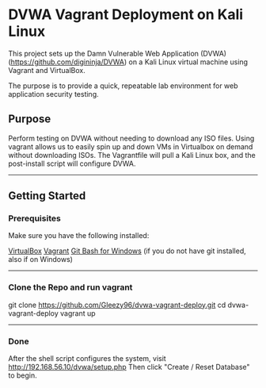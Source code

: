 # DVWA Vagrant Deployment on Kali Linux

This project sets up the Damn Vulnerable Web Application (DVWA) (https://github.com/digininja/DVWA) on a Kali Linux virtual machine using Vagrant and VirtualBox.

The purpose is to provide a quick, repeatable lab environment for web application security testing.

## Purpose

Perform testing on DVWA without needing to download any ISO files. Using vagrant allows us to easily spin up and down VMs in Virtualbox on demand without downloading ISOs.
The Vagrantfile will pull a Kali Linux box, and the post-install script will configure DVWA.

---

## Getting Started

### Prerequisites

Make sure you have the following installed:

[VirtualBox](https://www.virtualbox.org/)
[Vagrant](https://developer.hashicorp.com/vagrant/install)
[Git Bash for Windows](https://gitforwindows.org/) (if you do not have git installed, also if on Windows)

---

### Clone the Repo and run vagrant

git clone https://github.com/Gleezy96/dvwa-vagrant-deploy.git
cd dvwa-vagrant-deploy
vagrant up

---

### Done

After the shell script configures the system, visit http://192.168.56.10/dvwa/setup.php
Then click "Create / Reset Database" to begin.
